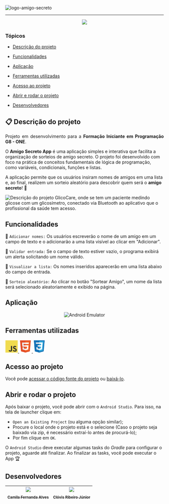 ![logo-amigo-secreto](https://github.com/user-attachments/assets/a34f3fcb-6bd1-4df4-8feb-9cf235d07e65)

<hr>

<p align="center">
   <img src="http://img.shields.io/static/v1?label=STATUS&message=EM%20DESENVOLVIMENTO&color=RED&style=for-the-badge" #vitrinedev/>
</p>

### Tópicos 

- [Descrição do projeto](#descrição-do-projeto)

- [Funcionalidades](#funcionalidades)

- [Aplicação](#aplicação)

- [Ferramentas utilizadas](#ferramentas-utilizadas)

- [Acesso ao projeto](#acesso-ao-projeto)

- [Abrir e rodar o projeto](#abrir-e-rodar-o-projeto)

- [Desenvolvedores](#desenvolvedores)

## 📋 Descrição do projeto 

<p align="justify">
   Projeto em desenvolvimento para a <strong>Formação Iniciante em Programação G8 - ONE</strong>.
</p>

   O **Amigo Secreto App** é uma aplicação simples e interativa que facilita a organização de sorteios de amigo secreto. O projeto foi desenvolvido com foco na prática de conceitos fundamentais de lógica de programação, como variáveis, condicionais, funções e listas.

A aplicação permite que os usuários insiram nomes de amigos em uma lista e, ao final, realizem um sorteio aleatório para descobrir quem será o **amigo secreto**! 🎉


![Descrição do projeto GlicoCare, onde se tem um paciente medindo glicose com um glicosímetro, conectado via Bluetooth ao aplicativo que o profissional da saúde tem acesso.]()
</p>

## Funcionalidades

:construction: `Adicionar nomes:` Os usuários escreverão o nome de um amigo em um campo de texto e o adicionarão a uma lista visível ao clicar em "Adicionar".

:construction: `Validar entrada:` Se o campo de texto estiver vazio, o programa exibirá um alerta solicitando um nome válido.

:construction: `Visualizar a lista:` Os nomes inseridos aparecerão em uma lista abaixo do campo de entrada.

:construction: `Sorteio aleatório:` Ao clicar no botão "Sortear Amigo", um nome da lista será selecionado aleatoriamente e exibido na página.

## Aplicação

<div align="center">

![Android Emulator](https://user-images.githubusercontent.com/37356058/135944390-ec96d4ec-ee43-4db9-882f-89be66aad23a.gif)

  </div>

###

## Ferramentas utilizadas

<a href="https://developer.mozilla.org/pt-BR/docs/Web/JavaScript" target="_blank">
   <img src="https://raw.githubusercontent.com/devicons/devicon/master/icons/javascript/javascript-original.svg" alt="javascript" width="40" height="40"/>
</a> 

<a href="https://developer.mozilla.org/pt-BR/docs/Web/HTML" target="_blank">
   <img src="https://raw.githubusercontent.com/devicons/devicon/master/icons/html5/html5-original.svg" alt="html" width="40" height="40"/>
</a> 

<a href="https://developer.mozilla.org/pt-BR/docs/Web/CSS" target="_blank">
   <img src="https://raw.githubusercontent.com/devicons/devicon/master/icons/css3/css3-original.svg" alt="css" width="40" height="40"/>
</a>

###

## Acesso ao projeto

Você pode [acessar o código fonte do projeto](https://github.com/camilafernanda/GlicoCare) ou [baixá-lo](https://github.com/camilafernanda/GlicoCare/archive/refs/heads/main.zip).

## Abrir e rodar o projeto

Após baixar o projeto, você pode abrir com o `Android Studio`. Para isso, na tela de launcher clique em:

- `Open an Existing Project` (ou alguma opção similar);
- Procure o local onde o projeto está e o selecione (Caso o projeto seja baixado via zip, é necessário extraí-lo antes de procurá-lo);
- Por fim clique em `OK`.

O `Android Studio` deve executar algumas tasks do *Gradle* para configurar o projeto, aguarde até finalizar. Ao finalizar as tasks, você pode executar o App 🏆 

## Desenvolvedores

| [<img src="https://avatars.githubusercontent.com/u/37356058?v=4" width=115><br><sub>Camila Fernanda Alves</sub>](https://github.com/camilafernanda) |  [<img src="https://avatars.githubusercontent.com/u/38091359?v=4" width=115><br><sub>Clóvis Ribeiro Júnior</sub>](https://github.com/crovim)  |
| :---: | :---: 
